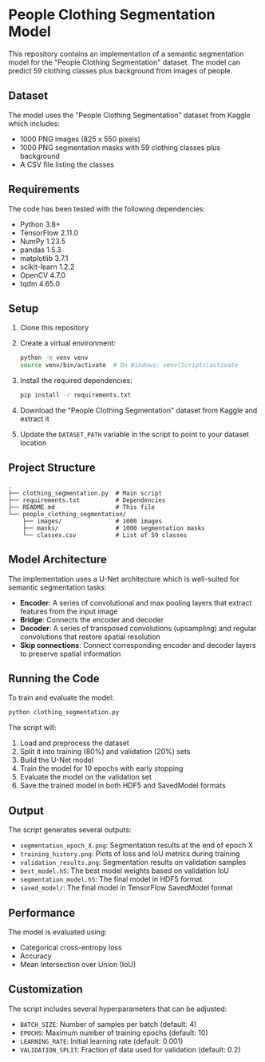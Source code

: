 # People Clothing Segmentation Model

This repository contains an implementation of a semantic segmentation model for the "People Clothing Segmentation" dataset. The model can predict 59 clothing classes plus background from images of people.

## Dataset

The model uses the "People Clothing Segmentation" dataset from Kaggle which includes:

- 1000 PNG images (825 x 550 pixels)
- 1000 PNG segmentation masks with 59 clothing classes plus background
- A CSV file listing the classes

## Requirements

The code has been tested with the following dependencies:

- Python 3.8+
- TensorFlow 2.11.0
- NumPy 1.23.5
- pandas 1.5.3
- matplotlib 3.7.1
- scikit-learn 1.2.2
- OpenCV 4.7.0
- tqdm 4.65.0

## Setup

1. Clone this repository
2. Create a virtual environment:

   ```bash
   python -m venv venv
   source venv/bin/activate  # On Windows: venv\Scripts\activate
   ```

3. Install the required dependencies:

   ```bash
   pip install -r requirements.txt
   ```

4. Download the "People Clothing Segmentation" dataset from Kaggle and extract it
5. Update the `DATASET_PATH` variable in the script to point to your dataset location

## Project Structure

```
.
├── clothing_segmentation.py  # Main script
├── requirements.txt          # Dependencies
├── README.md                 # This file
└── people_clothing_segmentation/
    ├── images/               # 1000 images
    ├── masks/                # 1000 segmentation masks
    └── classes.csv           # List of 59 classes
```

## Model Architecture

The implementation uses a U-Net architecture which is well-suited for semantic segmentation tasks:

- **Encoder**: A series of convolutional and max pooling layers that extract features from the input image
- **Bridge**: Connects the encoder and decoder
- **Decoder**: A series of transposed convolutions (upsampling) and regular convolutions that restore spatial resolution
- **Skip connections**: Connect corresponding encoder and decoder layers to preserve spatial information

## Running the Code

To train and evaluate the model:

```bash
python clothing_segmentation.py
```

The script will:

1. Load and preprocess the dataset
2. Split it into training (80%) and validation (20%) sets
3. Build the U-Net model
4. Train the model for 10 epochs with early stopping
5. Evaluate the model on the validation set
6. Save the trained model in both HDF5 and SavedModel formats

## Output

The script generates several outputs:

- `segmentation_epoch_X.png`: Segmentation results at the end of epoch X
- `training_history.png`: Plots of loss and IoU metrics during training
- `validation_results.png`: Segmentation results on validation samples
- `best_model.h5`: The best model weights based on validation IoU
- `segmentation_model.h5`: The final model in HDF5 format
- `saved_model/`: The final model in TensorFlow SavedModel format

## Performance

The model is evaluated using:

- Categorical cross-entropy loss
- Accuracy
- Mean Intersection over Union (IoU)

## Customization

The script includes several hyperparameters that can be adjusted:

- `BATCH_SIZE`: Number of samples per batch (default: 4)
- `EPOCHS`: Maximum number of training epochs (default: 10)
- `LEARNING_RATE`: Initial learning rate (default: 0.001)
- `VALIDATION_SPLIT`: Fraction of data used for validation (default: 0.2)
